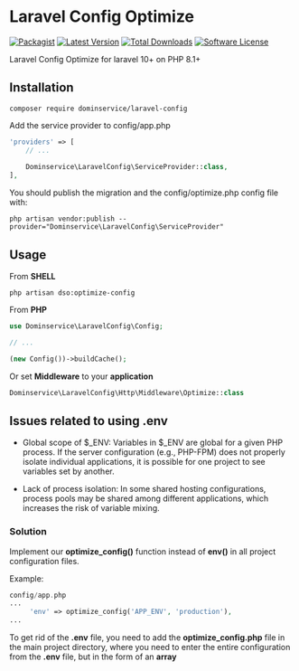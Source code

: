 # Laravel Config Optimize

[![Packagist](https://img.shields.io/packagist/v/dominservice/laravel-config.svg)]()
[![Latest Version](https://img.shields.io/github/release/dominservice/laravel-config.svg?style=flat-square)](https://github.com/dominservice/laravel-config/releases)
[![Total Downloads](https://img.shields.io/packagist/dt/dominservice/laravel-config.svg?style=flat-square)](https://packagist.org/packages/dominservice/laravel-config)
[![Software License](https://img.shields.io/badge/license-MIT-brightgreen.svg?style=flat-square)](LICENSE)

Laravel Config Optimize for laravel 10+ on PHP 8.1+

## Installation

```shell
composer require dominservice/laravel-config
```

Add the service provider to config/app.php

```php
'providers' => [
    // ...
    
    Dominservice\LaravelConfig\ServiceProvider::class,
],

```


You should publish the migration and the config/optimize.php config file with:

```shell
php artisan vendor:publish --provider="Dominservice\LaravelConfig\ServiceProvider"
```


## Usage

From __SHELL__

```shell
php artisan dso:optimize-config
```

From __PHP__

```php
use Dominservice\LaravelConfig\Config;

// ...

(new Config())->buildCache();
```

Or set __Middleware__ to your __application__
```php
Dominservice\LaravelConfig\Http\Middleware\Optimize::class
```

## Issues related to using .env

* Global scope of $_ENV: Variables in $_ENV are global for a given PHP process. If the server configuration (e.g., PHP-FPM) does not properly isolate individual applications, it is possible for one project to see variables set by another.

* Lack of process isolation: In some shared hosting configurations, process pools may be shared among different applications, which increases the risk of variable mixing.

### Solution

Implement our __optimize_config()__ function instead of __env()__ in all project configuration files.

Example:

```php
config/app.php
...
     'env' => optimize_config('APP_ENV', 'production'),
...
```

To get rid of the __.env__ file, you need to add the __optimize_config.php__ file in the main project directory, where you need to enter the entire configuration from the __.env__ file, but in the form of an __array__